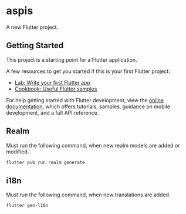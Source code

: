 # aspis

A new Flutter project.

## Getting Started

This project is a starting point for a Flutter application.

A few resources to get you started if this is your first Flutter project:

- [Lab: Write your first Flutter app](https://docs.flutter.dev/get-started/codelab)
- [Cookbook: Useful Flutter samples](https://docs.flutter.dev/cookbook)

For help getting started with Flutter development, view the
[online documentation](https://docs.flutter.dev/), which offers tutorials,
samples, guidance on mobile development, and a full API reference.

## Realm

Must run the following command, when new realm models are added or modified.

```bash
flutter pub run realm generate
```

## i18n

Must run the following command, when new translations are added.

```bash
flutter gen-l10n
```
